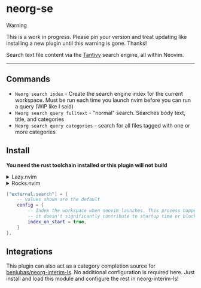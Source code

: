 # neorg-se

> [!WARNING]
> This is a work in progress. Please pin your version and treat updating like installing a new
> plugin until this warning is gone. Thanks!

Search text file content via the [Tantivy](https://github.com/quickwit-oss/tantivy) search engine,
all within Neovim.

---

## Commands

-   `Neorg search index` - Create the search engine index for the current workspace. Must be run each
    time you launch nvim before you can run a query (WIP like I said)
-   `Neorg search query fulltext` - "normal" search. Searches body text, title, and categories
-   `Neorg search query categories` - search for all files tagged with one or more categories

## Install

**You need the rust toolchain installed or this plugin will not build**

<details>
  <summary>Lazy.nvim</summary>

Can be listed as a dependency of `"nvim-neorg/neorg"`
```lua
{ "benlubas/neorg-se" }
```
</details>

<details>
  <summary>Rocks.nvim</summary>

`:Rocks install neorg-se`
</details>

```lua
["external.search"] = {
    -- values shown are the default
    config = {
        -- Index the workspace when neovim launches. This process happens on a separate thread, so
        -- it doesn't significantly contribute to startup time or block neovim
        index_on_start = true,
    }
},
```

## Integrations

This plugin can also act as a category completion source for
[benlubas/neorg-interim-ls](https://github.com/benlubas/neorg-interim-ls). No additional
configuration is required here. Just install and load this module and configure the rest in
neorg-interim-ls!
